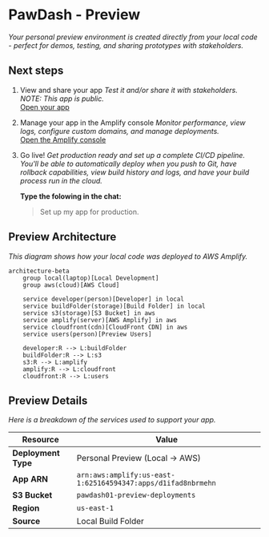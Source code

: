 # PawDash - Preview

_Your personal preview environment is created directly from your local code - perfect for demos, testing, and sharing prototypes with stakeholders._

## Next steps

1. View and share your app
   _Test it and/or share it with stakeholders. NOTE: This app is public._<br>
   [Open your app](https://main.d1ifad8nbrmehn.amplifyapp.com)

2. Manage your app in the Amplify console
   _Monitor performance, view logs, configure custom domains, and manage deployments._<br>
   [Open the Amplify console](https://us-east-1.console.aws.amazon.com/amplify/apps/d1ifad8nbrmehn/overview)

3. Go live!
   _Get production ready and set up a complete CI/CD pipeline. You'll be able to automatically deploy when you push to Git, have rollback capabilities, view build history and logs, and have your build process run in the cloud._

   **Type the folowing in the chat:**

   > Set up my app for production.

## Preview Architecture

_This diagram shows how your local code was deployed to AWS Amplify._

```mermaid
architecture-beta
    group local(laptop)[Local Development]
    group aws(cloud)[AWS Cloud]

    service developer(person)[Developer] in local
    service buildFolder(storage)[Build Folder] in local
    service s3(storage)[S3 Bucket] in aws
    service amplify(server)[AWS Amplify] in aws
    service cloudfront(cdn)[CloudFront CDN] in aws
    service users(person)[Preview Users]

    developer:R --> L:buildFolder
    buildFolder:R --> L:s3
    s3:R --> L:amplify
    amplify:R --> L:cloudfront
    cloudfront:R --> L:users
```

## Preview Details

_Here is a breakdown of the services used to support your app._

| Resource            | Value                                    |
| ------------------- | ---------------------------------------- |
| **Deployment Type** | Personal Preview (Local → AWS)           |
| **App ARN**         | `arn:aws:amplify:us-east-1:625164594347:apps/d1ifad8nbrmehn` |
| **S3 Bucket**       | `pawdash01-preview-deployments` |
| **Region**          | `us-east-1`      |
| **Source**          | Local Build Folder                       |